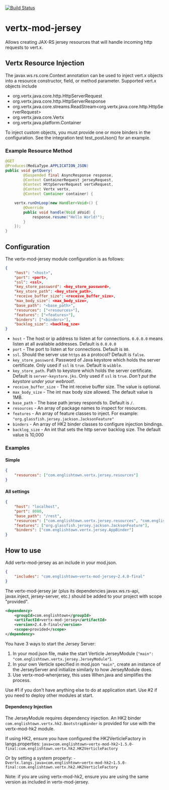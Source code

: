[![Build Status](https://travis-ci.org/englishtown/vertx-mod-jersey.png)](https://travis-ci.org/englishtown/vertx-mod-jersey)

# vertx-mod-jersey

Allows creating JAX-RS jersey resources that will handle incoming http requests to vert.x.


## Vertx Resource Injection

The javax.ws.rs.core.Context annotation can be used to inject vert.x objects into a resource constructor, field,
or method parameter.  Supported vert.x objects include
* org.vertx.java.core.http.HttpServerRequest
* org.vertx.java.core.http.HttpServerResponse
* org.vertx.java.core.streams.ReadStream<org.vertx.java.core.http.HttpServerRequest>
* org.vertx.java.core.Vertx
* org.vertx.java.platform.Container

To inject custom objects, you must provide one or more binders in the configuration.  See the integration test test_postJson() for an example.


### Example Resource Method
```java
@GET
@Produces(MediaType.APPLICATION_JSON)
public void getQuery(
        @Suspended final AsyncResponse response,
        @Context ContainerRequest jerseyRequest,
        @Context HttpServerRequest vertxRequest,
        @Context Vertx vertx,
        @Context Container container) {

    vertx.runOnLoop(new Handler<Void>() {
        @Override
        public void handle(Void aVoid) {
            response.resume("Hello World!");
        }
    });
}
```

## Configuration

The vertx-mod-jersey module configuration is as follows:

```json
{
    "host": "<host>",
    "port": <port>,
    "ssl": <ssl>,
    "key_store_password": <key_store_password>,
    "key_store_path": <key_store_path>,
    "receive_buffer_size": <receive_buffer_size>,
    "max_body_size": <max_body_size>,
    "base_path": "<base_path>",
    "resources": ["<resources>"],
    "features": ["<features>"],
    "binders": ["<binders>"],
    "backlog_size": <backlog_sze>
}
````

* `host` - The host or ip address to listen at for connections. `0.0.0.0` means listen at all available addresses.
Default is `0.0.0.0`
* `port` -  The port to listen at for connections. Default is `80`.
* `ssl`. Should the server use `https` as a protocol? Default is `false`.
* `key_store_password`. Password of Java keystore which holds the server certificate. Only used if `ssl` is `true`. Default is `wibble`.
* `key_store_path`. Path to keystore which holds the server certificate. Default is `server-keystore.jks`. Only used if `ssl` is `true`. *Don't put the keystore under your webroot!*.
* `receive_buffer_size` - The int receive buffer size.  The value is optional.
* `max_body_size` - The int max body size allowed.  The default value is 1MB.
* `base_path` - The base path jersey responds to.  Default is `/`.
* `resources` - An array of package names to inspect for resources.
* `features` - An array of feature classes to inject.  For example: `"org.glassfish.jersey.jackson.JacksonFeature"`
* `binders` - An array of HK2 binder classes to configure injection bindings.
* `backlog_size` - An int that sets the http server backlog size.  The default value is 10,000

### Examples
#### Simple

```json
{
    "resources": ["com.englishtown.vertx.jersey.resources"]
}
```

#### All settings

```json
{
    "host": "localhost",
    "port": 8080,
    "base_path": "/rest",
    "resources": ["com.englishtown.vertx.jersey.resources", "com.englishtown.vertx.jersey.resources2"],
    "features": ["org.glassfish.jersey.jackson.JacksonFeature"],
    "binders": ["com.englishtown.vertx.jersey.AppBinder"]
}
```

## How to use

Add vertx-mod-jersey as an include in your mod.json.

```json
{
    "includes": "com.englishtown~vertx-mod-jersey~2.4.0-final"
}
```

The vertx-mod-jersey jar (plus its dependencies javax.ws.rs-api, javax.inject, jersey-server, etc.) should be added to your project with scope "provided".

```xml
<dependency>
    <groupId>com.englishtown</groupId>
    <artifactId>vertx-mod-jersey</artifactId>
    <version>2.4.0-final</version>
    <scope>provided</scope>
</dependency>
```

You have 3 ways to start the Jersey Server:

1. In your mod.json file, make the start Verticle JerseyModule (`"main": "com.englishtown.vertx.jersey.JerseyModule"`).
2. In your own Verticle specified in mod.json `"main"`, create an instance of the JerseyServer and initialize similarly to how JerseyModule does.
3. Use vertx-mod-whenjersey, this uses When.java and simplifies the process.


Use #1 if you don't have anything else to do at application start.  Use #2 if you need to deploy other modules at start.

#### Dependency Injection
The JerseyModule requires dependency injection.  An HK2 binder `com.englishtown.vertx.hk2.BootstrapBinder` is provided for use with the vertx-mod-hk2 module.

If using HK2, ensure you have configured the HK2VerticleFactory in langs.properties:
`java=com.englishtown~vertx-mod-hk2~1.5.0-final:com.englishtown.vertx.hk2.HK2VerticleFactory`

Or by setting a system property:
`-Dvertx.langs.java=com.englishtown~vertx-mod-hk2~1.5.0-final:com.englishtown.vertx.hk2.HK2VerticleFactory`

Note: if you are using vertx-mod-hk2, ensure you are using the same version as included in vertx-mod-jersey.
